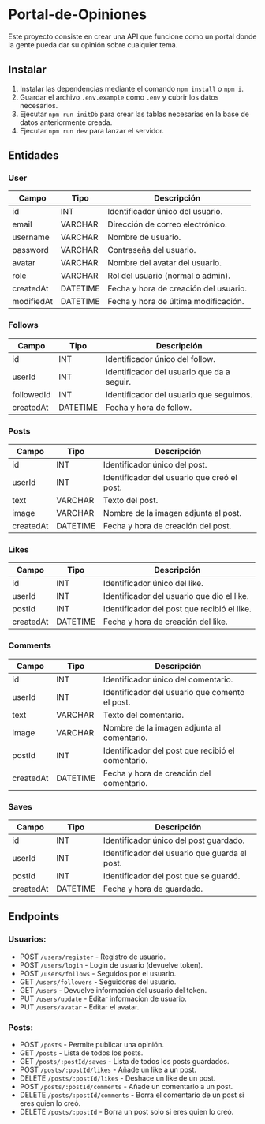 # Portal-de-Opiniones

Este proyecto consiste en crear una API que funcione como un portal donde la gente pueda dar su opinión sobre cualquier tema.

## Instalar

1. Instalar las dependencias mediante el comando `npm install` o `npm i`.
2. Guardar el archivo `.env.example` como `.env` y cubrir los datos necesarios.
3. Ejecutar `npm run initDb` para crear las tablas necesarias en la base de datos anteriormente creada.
4. Ejecutar `npm run dev` para lanzar el servidor.

## Entidades

### User

| Campo      | Tipo     | Descripción                           |
| ---------- | -------- | ------------------------------------- |
| id         | INT      | Identificador único del usuario.      |
| email      | VARCHAR  | Dirección de correo electrónico.      |
| username   | VARCHAR  | Nombre de usuario.                    |
| password   | VARCHAR  | Contraseña del usuario.               |
| avatar     | VARCHAR  | Nombre del avatar del usuario.        |
| role       | VARCHAR  | Rol del usuario (normal o admin).     |
| createdAt  | DATETIME | Fecha y hora de creación del usuario. |
| modifiedAt | DATETIME | Fecha y hora de última modificación.  |

### Follows

| Campo      | Tipo     | Descripción                                |
| ---------- | -------- | -------------------------------------      |
| id         | INT      | Identificador único del follow.            |
| userId     | INT      | Identificador del usuario que da a seguir. |
| followedId | INT      | Identificador del usuario que seguimos.    |
| createdAt  | DATETIME | Fecha y hora de follow.                    |

### Posts

| Campo     | Tipo     | Descripción                                   |
| --------- | -------- | --------------------------------------------  |
| id        | INT      | Identificador único del post.                 |
| userId    | INT      | Identificador del usuario que creó el post.   |
| text      | VARCHAR  | Texto del post.                               |
| image     | VARCHAR  | Nombre de la imagen adjunta al post.          |
| createdAt | DATETIME | Fecha y hora de creación del post.            |

### Likes

| Campo     | Tipo     | Descripción                                   |
| --------- | -------- | --------------------------------------------  |
| id        | INT      | Identificador único del like.                 |
| userId    | INT      | Identificador del usuario que dio el like.    |
| postId    | INT      | Identificador del post que recibió el like.   |
| createdAt | DATETIME | Fecha y hora de creación del like.            |

### Comments

| Campo     | Tipo     | Descripción                                         |
| --------- | -------- | --------------------------------------------        |
| id        | INT      | Identificador único del comentario.                 |
| userId    | INT      | Identificador del usuario que comento el post.      |
| text      | VARCHAR  | Texto del comentario.                               |
| image     | VARCHAR  | Nombre de la imagen adjunta al comentario.          |
| postId    | INT      | Identificador del post que recibió el comentario.   |
| createdAt | DATETIME | Fecha y hora de creación del comentario.            |

### Saves

| Campo     | Tipo     | Descripción                                    |
| --------- | -------- | --------------------------------------------   |
| id        | INT      | Identificador único del post guardado.         |
| userId    | INT      | Identificador del usuario que guarda el post.  |
| postId    | INT      | Identificador del post que se guardó.          |
| createdAt | DATETIME | Fecha y hora de guardado.                      |


## Endpoints

### Usuarios:

-   POST `/users/register` - Registro de usuario.
-   POST `/users/login` - Login de usuario (devuelve token).
-   POST `/users/follows` - Seguidos por el usuario.
-   GET `/users/followers` - Seguidores del usuario.
-   GET `/users` - Devuelve información del usuario del token.
-   PUT `/users/update` - Editar informacion de usuario.
-   PUT `/users/avatar` - Editar el avatar.

### Posts:

-   POST `/posts` - Permite publicar una opinión.
-   GET `/posts` - Lista de todos los posts.
-   GET `/posts/:postId/saves` - Lista de todos los posts guardados.
-   POST `/posts/:postId/likes` - Añade un like a un post.
-   DELETE `/posts/:postId/likes` - Deshace un like de un post.
-   POST `/posts/:postId/comments` - Añade un comentario a un post.
-   DELETE `/posts/:postId/comments` - Borra el comentario de un post si eres quien lo creó.
-   DELETE `/posts/:postId` - Borra un post solo si eres quien lo creó.
